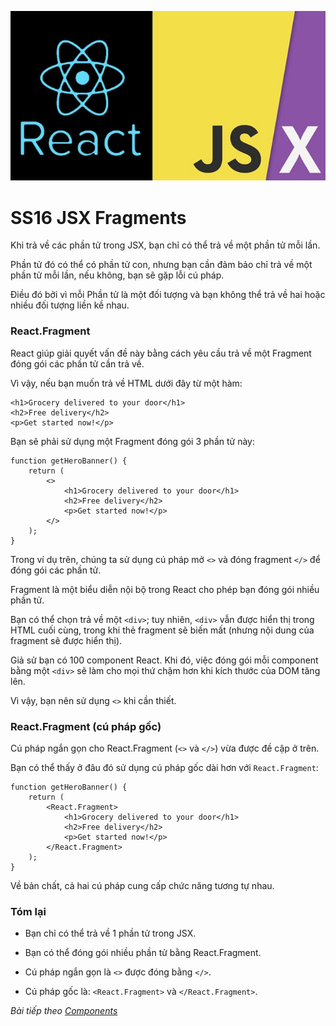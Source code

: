 ![Create-HTML-1](images/jsx.jpg) 

# SS16 JSX Fragments

Khi trả về các phần tử trong JSX, bạn chỉ có thể trả về một phần tử mỗi lần.

Phần tử đó có thể có phần tử con, nhưng bạn cần đảm bảo chỉ trả về một phần tử mỗi lần, nếu không, bạn sẽ gặp lỗi cú pháp.

Điều đó bởi vì mỗi Phần tử là một đối tượng và bạn không thể trả về hai hoặc nhiều đối tượng liền kề nhau.

### React.Fragment

React giúp giải quyết vấn đề này bằng cách yêu cầu trả về một Fragment đóng gói các phần tử cần trả về.

Vì vậy, nếu bạn muốn trả về HTML dưới đây từ một hàm:

```
<h1>Grocery delivered to your door</h1>
<h2>Free delivery</h2>
<p>Get started now!</p>
```

Bạn sẽ phải sử dụng một Fragment đóng gói 3 phần tử này:

```
function getHeroBanner() {
    return (
        <>
            <h1>Grocery delivered to your door</h1>
            <h2>Free delivery</h2>
            <p>Get started now!</p>
        </>
    );
}
```

Trong ví dụ trên, chúng ta sử dụng cú pháp mở `<>` và đóng fragment `</>` để đóng gói các phần tử.

Fragment là một biểu diễn nội bộ trong React cho phép bạn đóng gói nhiều phần tử.

Bạn có thể chọn trả về một `<div>`; tuy nhiên, `<div>` vẫn được hiển thị trong HTML cuối cùng, trong khi thẻ fragment sẽ biến mất (nhưng nội dung của fragment sẽ được hiển thị).

Giả sử bạn có 100 component React. Khi đó, việc đóng gói mỗi component bằng một `<div>` sẽ làm cho mọi thứ chậm hơn khi kích thước của DOM tăng lên.

Vì vậy, bạn nên sử dụng `<>` khi cần thiết.

### React.Fragment (cú pháp gốc)

Cú pháp ngắn gọn cho React.Fragment (`<>` và `</>`) vừa được đề cập ở trên.

Bạn có thể thấy ở đâu đó sử dụng cú pháp gốc dài hơn với `React.Fragment`:

```
function getHeroBanner() {
    return (
        <React.Fragment>
            <h1>Grocery delivered to your door</h1>
            <h2>Free delivery</h2>
            <p>Get started now!</p>
        </React.Fragment>
    );
}
```

Về bản chất, cả hai cú pháp cung cấp chức năng tương tự nhau.

### Tóm lại

- Bạn chỉ có thể trả về 1 phần tử trong JSX.

- Bạn có thể đóng gói nhiều phần tử bằng React.Fragment.

- Cú pháp ngắn gọn là `<>` được đóng bằng `</>`.

- Cú pháp gốc là: `<React.Fragment>` và `</React.Fragment>`.

*Bài tiếp theo [Components](/lesson/session/session_17_components.md)*
